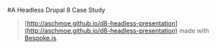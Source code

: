 #A Headless Drupal 8 Case Study
> [http://aschmoe.github.io/d8-headless-presentation](http://aschmoe.github.io/d8-headless-presentation)
> made with [Bespoke.js](http://markdalgleish.com/projects/bespoke.js).
